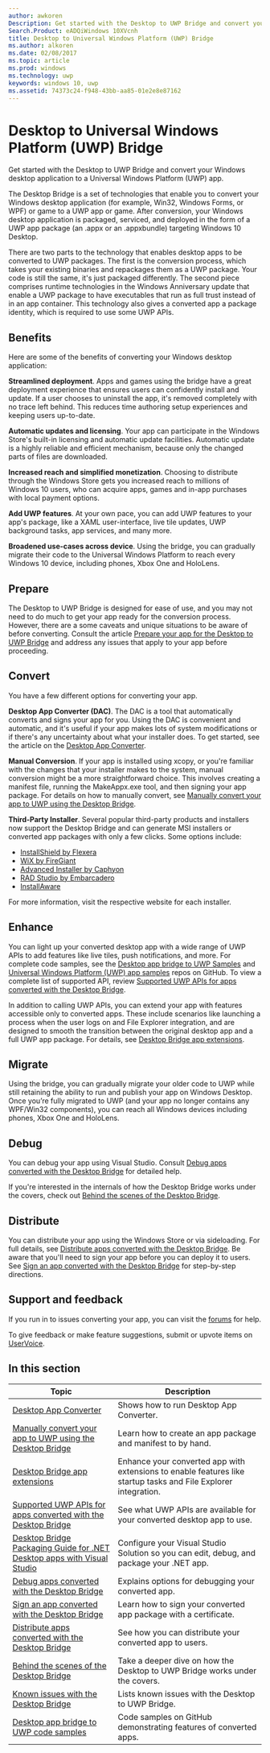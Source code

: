 ```yaml
---
author: awkoren
Description: Get started with the Desktop to UWP Bridge and convert your Windows desktop application (like Win32, WPF, and Windows Forms) to a Universal Windows Platform (UWP) app.
Search.Product: eADQiWindows 10XVcnh
title: Desktop to Universal Windows Platform (UWP) Bridge
ms.author: alkoren
ms.date: 02/08/2017
ms.topic: article
ms.prod: windows
ms.technology: uwp
keywords: windows 10, uwp
ms.assetid: 74373c24-f948-43bb-aa85-01e2e8e87162
---
```


# Desktop to Universal Windows Platform (UWP) Bridge

Get started with the Desktop to UWP Bridge and convert your Windows desktop application to a Universal Windows Platform (UWP) app.

The Desktop Bridge is a set of technologies that enable you to convert your Windows desktop application (for example, Win32, Windows Forms, or WPF) or game to a UWP app or game. After conversion, your Windows desktop application is packaged, serviced, and deployed in the form of a UWP app package (an .appx or an .appxbundle) targeting Windows 10 Desktop.

There are two parts to the technology that enables desktop apps to be converted to UWP packages. The first is the conversion process, which takes your existing binaries and repackages them as a UWP package. Your code is still the same, it's just packaged differently. The second piece comprises runtime technologies in the Windows Anniversary update that enable a UWP package to have executables that run as full trust instead of in an app container. This technology also gives a converted app a package identity, which is required to use some UWP APIs.

## Benefits

Here are some of the benefits of converting your Windows desktop application: 

**Streamlined deployment**. Apps and games using the bridge have a great deployment experience that ensures users can confidently install and update. If a user chooses to uninstall the app, it's removed completely with no trace left behind. This reduces time authoring setup experiences and keeping users up-to-date.

**Automatic updates and licensing**. Your app can participate in the Windows Store's built-in licensing and automatic update facilities. Automatic update is a highly reliable and efficient mechanism, because only the changed parts of files are downloaded.

**Increased reach and simplified monetization**. Choosing to distribute through the Windows Store gets you increased reach to millions of Windows 10 users, who can acquire apps, games and in-app purchases with local payment options.

**Add UWP features**.  At your own pace, you can add UWP features to your app's package, like a XAML user-interface, live tile updates, UWP background tasks, app services, and many more.

**Broadened use-cases across device**. Using the bridge, you can gradually migrate their code to the Universal Windows Platform to reach every Windows 10 device, including phones, Xbox One and HoloLens.

## Prepare

The Desktop to UWP Bridge is designed for ease of use, and you may not need to do much to get your app ready for the conversion process. However, there are a some caveats and unique situations to be aware of before converting. Consult the article [Prepare your app for the Desktop to UWP Bridge](desktop-to-uwp-prepare.md) and address any issues that apply to your app before proceeding.

## Convert

You have a few different options for converting your app.

**Desktop App Converter (DAC)**. The DAC is a tool that automatically converts and signs your app for you. Using the DAC is convenient and automatic, and it's useful if your app makes lots of system modifications or if there's any uncertainty about what your installer does. To get started, see the article on the [Desktop App Converter](desktop-to-uwp-run-desktop-app-converter.md). 

**Manual Conversion**. If your app is installed using xcopy, or you're familiar with the changes that your installer makes to the system, manual conversion might be a more straightforward choice. This involves creating a manifest file, running the MakeAppx.exe tool, and then signing your app package. For details on how to manually convert, see [Manually convert your app to UWP using the Desktop Bridge](desktop-to-uwp-manual-conversion.md). 

**Third-Party Installer**. Several popular third-party products and installers now support the Desktop Bridge and can generate MSI installers or converted app packages with only a few clicks. Some options include: 

* [InstallShield by Flexera](http://www.flexerasoftware.com/producer/products/software-installation/installshield-software-installer)
* [WiX by FireGiant](https://www.firegiant.com/r/appx) 
* [Advanced Installer by Caphyon](http://www.advancedinstaller.com/uwp-app-package)
* [RAD Studio by Embarcadero](https://www.embarcadero.com/products/rad-studio/windows-10-store-desktop-bridge) 
* [InstallAware](https://www.installaware.com/appx.htm)

For more information, visit the respective website for each installer. 

## Enhance 

You can light up your converted desktop app with a wide range of UWP APIs to add features like live tiles, push notifications, and more. For complete code samples, see the [Desktop app bridge to UWP Samples](https://github.com/Microsoft/DesktopBridgeToUWP-Samples) and [Universal Windows Platform (UWP) app samples](https://github.com/Microsoft/Windows-universal-samples) repos on GitHub. To view a complete list of supported API, review [Supported UWP APIs for apps converted with the Desktop Bridge](desktop-to-uwp-supported-api.md). 

In addition to calling UWP APIs, you can extend your app with features accessible only to converted apps. These include scenarios like launching a process when the user logs on and File Explorer integration, and are designed to smooth the transition between the original desktop app and a full UWP app package. For details, see [Desktop Bridge app extensions](desktop-to-uwp-extensions.md). 

## Migrate

Using the bridge, you can gradually migrate your older code to UWP while still retaining the ability to run and publish your app on Windows Desktop. Once you’re fully migrated to UWP (and your app no longer contains any WPF/Win32 components), you can reach all Windows devices including phones, Xbox One and HoloLens.

## Debug

You can debug your app using Visual Studio. Consult [Debug apps converted with the Desktop Bridge](desktop-to-uwp-debug.md) for detailed help. 

If you're interested in the internals of how the Desktop Bridge works under the covers, check out [Behind the scenes of the Desktop Bridge](desktop-to-uwp-behind-the-scenes.md). 

## Distribute

You can distribute your app using the Windows Store or via sideloading. For full details, see [Distribute apps converted with the Desktop Bridge](desktop-to-uwp-distribute.md). Be aware that you'll need to sign your app before you can deploy it to users. See [Sign an app converted with the Desktop Bridge](desktop-to-uwp-signing.md) for step-by-step directions. 

## Support and feedback

If you run in to issues converting your app, you can visit the [forums](https://social.msdn.microsoft.com/Forums/windowsapps/en-US/home?forum=wpdevelop) for help. 

To give feedback or make feature suggestions, submit or upvote items on [UserVoice](https://wpdev.uservoice.com/forums/110705-universal-windows-platform/category/161895-desktop-bridge-centennial). 

## In this section

| Topic | Description |
|-------|-------------|
| [Desktop App Converter](desktop-to-uwp-run-desktop-app-converter.md) | Shows how to run Desktop App Converter. |
| [Manually convert your app to UWP using the Desktop Bridge](desktop-to-uwp-manual-conversion.md) | Learn how to create an app package and manifest to by hand. |
| [Desktop Bridge app extensions](desktop-to-uwp-extensions.md) | Enhance your converted app with extensions to enable features like startup tasks and File Explorer integration. |
| [Supported UWP APIs for apps converted with the Desktop Bridge](desktop-to-uwp-supported-api.md) | See what UWP APIs are available for your converted desktop app to use. |
| [Desktop Bridge Packaging Guide for .NET Desktop apps with Visual Studio](desktop-to-uwp-packaging-dot-net.md) | Configure your Visual Studio Solution so you can edit, debug, and package your .NET app. | 
| [Debug apps converted with the Desktop Bridge](desktop-to-uwp-debug.md) | Explains options for debugging your converted app. | 
| [Sign an app converted with the Desktop Bridge](desktop-to-uwp-signing.md) | Learn how to sign your converted app package with a certificate. |
| [Distribute apps converted with the Desktop Bridge](desktop-to-uwp-distribute.md) | See how you can distribute your converted app to users.  |
| [Behind the scenes of the Desktop Bridge](desktop-to-uwp-behind-the-scenes.md) | Take a deeper dive on how the Desktop to UWP Bridge works under the covers. | 
| [Known issues with the Desktop Bridge](desktop-to-uwp-known-issues.md) | Lists known issues with the Desktop to UWP Bridge. | 
| [Desktop app bridge to UWP code samples](https://github.com/Microsoft/DesktopBridgeToUWP-Samples) | Code samples on GitHub demonstrating features of converted apps. |